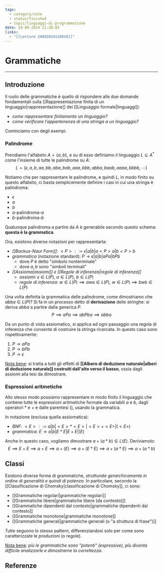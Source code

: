 ```yaml
---
tags:
  - category/note
  - status/finished
  - topic/linguaggi-di-programmazione
date: 29-09-2024 21:30:03
links:
  - "[[Lecture 24092024110820]]"
---
```

# Grammatiche
---
## Introduzione
Il ruolo delle grammatiche è quello di rispondere alle due domande fondamentali sulla [[Rappresentazione finita di un linguaggio|rappresentazione]] dei [[Linguaggio formale|linguaggi]]:
- _come rappresentare finitamente un linguaggio?_
- _come verificare l'appartenenza di una stringa a un linguaggio?_

Cominciamo con degli esempi.

### Palindrome
Prendiamo l'alfabeto $A = \{a, b\}$, e su di esso definiamo il linguaggio $L \subseteq A^{*}$ come l'insieme di tutte le palindrome su $A$:
$$L = \{\epsilon, a, b, aa, bb, aba, bab, aaa, bbb, abba, baab, aaaa, bbbb, \cdots\}$$

Notiamo che per rappresentare le palindrome, e quindi $L$, in modo finito su questo alfabeto, ci basta semplicemente definire i casi in cui una stringa è palindroma:
- $\epsilon$
- $a$
- $b$
- $a$-palindroma-$a$
- $b$-palindroma-$b$

Qualunque palindroma a partire da $A$ è generabile secondo questo schema: **questa è la grammatica**.

Ora, esistono diverse notazioni per rappresentarla:
- _[[Backus-Naur Form]]_: $<P> ::= \epsilon | a | b | a <P> a | b <P> b$
- _grammatica_ (notazione standard): $P \to \epsilon | a | b | aPa | bPb$
	- dove $P$ è detto "simbolo nonterminale"
	- dove $a, b$ sono "simboli terminali"
- _[[Assioma|assiomi]] e [[Regole di inferenza|regole di inferenza]]_
	- _assiomi_: $\epsilon \in L(P)$, $a \in L(P)$, $b \in L(P)$
	- _regole di inferenza_: $w \in L(P) \implies awa \in L(P)$, $w \in L(P) \implies bwb \in L(P)$

Una volta definita la grammatica delle palindrome, come dimostriamo che $abba \in L(P)$? Si fa in un processo detto di **derivazione** delle stringhe: si deriva $abba$ a partire dalla generica $P$.
$$P \implies aPa \implies abPba \implies abba$$

Da un punto di vista assiomatico, si applica ad ogni passaggio una regola di inferenza che consente di costruire la stringa ricercata. In questo caso sono rispettivamente:
1. $P \to aPa$
2. $P \to bPb$
3. $P \to \epsilon$

<u>Nota bene</u>: si tratta a tutti gli effetti di **[[Albero di deduzione naturale|alberi di deduzione naturale]] costruiti dall'alto verso il basso**, ossia dagli assiomi alla tesi da dimostrare.

### Espressioni aritmetiche
Allo stesso modo possiamo rappresentare in modo finito il linguaggio che contiene tutte le espressioni aritmetiche formate da variabili $a$ e $b$, dagli operatori $*$ e $+$ e dalle parentesi $()$, usando la grammatica.

In notazione (esclusa quella assiomatica):
- _BNF_: $<E> ::= a|b|<E>*<E>|<E>+<E>|(<E>)$
- _grammatica_: $E \to a|b|E*E|E+E|(E)$

Anche in questo caso, vogliamo dimostrare $a+(a*b) \in L(E)$. Deriviamolo:
$$E \implies E+E \implies a+E \implies a+(E) \implies a+(E*E) \implies a+(a*E) \implies a+(a*b)$$

## Classi
Esistono diverse forme di grammatiche, _strutturate gerarchicamente in ordine di generalità e quindi di potenza_. In particolare, secondo la [[Classificazione di Chomsky|classificazione di Chomsky]], ci sono:
- [[Grammatiche regolari|grammatiche regolari]]
- [[Grammatiche libere|grammatiche libere (da contesto)]]
- [[Grammatiche dipendenti dal contesto|grammatiche dipendenti dal contesto]]
- [[Grammatiche monotone|grammatiche monotone]]
- [[Grammatiche generali|grammatiche generali (o "a struttura di frase")]]

Tutte seguono lo stesso pattern, differenziandosi solo per come sono caratterizzate le _produzioni_ (o regole).

<u>Nota bene</u>: _più le grammatiche sono "potenti" (espressive), più diventa difficile analizzarle e dimostrarne la correttezza_.

## Referenze